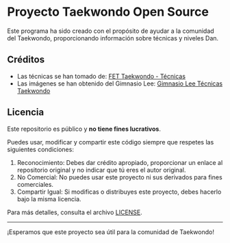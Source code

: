 # Proyecto Taekwondo Open Source

Este programa ha sido creado con el propósito de ayudar a la comunidad del Taekwondo, proporcionando información sobre técnicas y niveles Dan.

## Créditos

- Las técnicas se han tomado de: [FET Taekwondo - Técnicas](https://cms.fetaekwondo.net/assets/9681c6bd-30dc-4e74-b98e-ec040e2a273e)
- Las imágenes se han obtenido del Gimnasio Lee: [Gimnasio Lee Técnicas Taekwondo](https://gimnasiolee.com/taekwondo_html/tecnicas_tkd.html)

## Licencia

Este repositorio es público y **no tiene fines lucrativos**.

Puedes usar, modificar y compartir este código siempre que respetes las siguientes condiciones:

1. Reconocimiento: Debes dar crédito apropiado, proporcionar un enlace al repositorio original y no indicar que tú eres el autor original.
2. No Comercial: No puedes usar este proyecto ni sus derivados para fines comerciales.
3. Compartir Igual: Si modificas o distribuyes este proyecto, debes hacerlo bajo la misma licencia.

Para más detalles, consulta el archivo [LICENSE](LICENSE).

---

¡Esperamos que este proyecto sea útil para la comunidad de Taekwondo!
